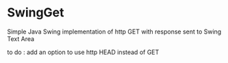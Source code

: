 # SwingGet
Simple Java Swing implementation of http GET with response sent to Swing Text Area

to do : add an option to use http HEAD instead of GET
